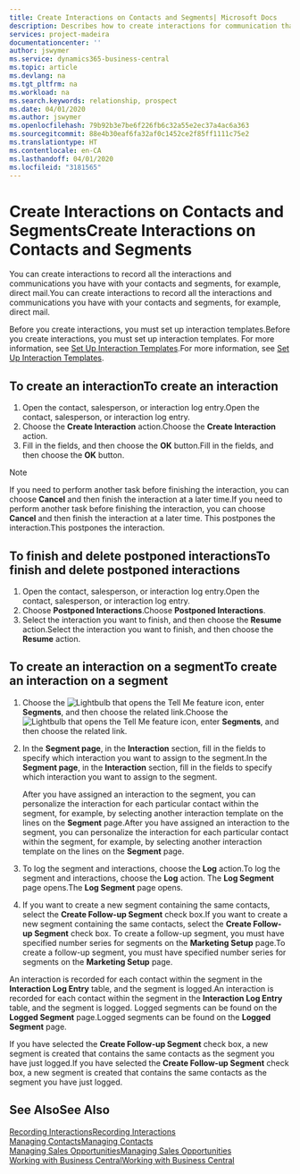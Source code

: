 ```yaml
---
title: Create Interactions on Contacts and Segments| Microsoft Docs
description: Describes how to create interactions for communication that you have with your contacts and segments in Business Central, for example, direct mail.
services: project-madeira
documentationcenter: ''
author: jswymer
ms.service: dynamics365-business-central
ms.topic: article
ms.devlang: na
ms.tgt_pltfrm: na
ms.workload: na
ms.search.keywords: relationship, prospect
ms.date: 04/01/2020
ms.author: jswymer
ms.openlocfilehash: 79b92b3e7be6f226fb6c32a55e2ec37a4ac6a363
ms.sourcegitcommit: 88e4b30eaf6fa32af0c1452ce2f85ff1111c75e2
ms.translationtype: HT
ms.contentlocale: en-CA
ms.lasthandoff: 04/01/2020
ms.locfileid: "3181565"
---
```

# <a name="create-interactions-on-contacts-and-segments"></a><span data-ttu-id="d036b-103">Create Interactions on Contacts and Segments</span><span class="sxs-lookup"><span data-stu-id="d036b-103">Create Interactions on Contacts and Segments</span></span>
<span data-ttu-id="d036b-104">You can create interactions to record all the interactions and communications you have with your contacts and segments, for example, direct mail.</span><span class="sxs-lookup"><span data-stu-id="d036b-104">You can create interactions to record all the interactions and communications you have with your contacts and segments, for example, direct mail.</span></span>

<span data-ttu-id="d036b-105">Before you create interactions, you must set up interaction templates.</span><span class="sxs-lookup"><span data-stu-id="d036b-105">Before you create interactions, you must set up interaction templates.</span></span> <span data-ttu-id="d036b-106">For more information, see  [Set Up Interaction Templates](marketing-interactions.md).</span><span class="sxs-lookup"><span data-stu-id="d036b-106">For more information, see  [Set Up Interaction Templates](marketing-interactions.md).</span></span>

## <a name="to-create-an-interaction"></a><span data-ttu-id="d036b-107">To create an interaction</span><span class="sxs-lookup"><span data-stu-id="d036b-107">To create an interaction</span></span>
1. <span data-ttu-id="d036b-108">Open the contact, salesperson, or interaction log entry.</span><span class="sxs-lookup"><span data-stu-id="d036b-108">Open the contact, salesperson, or interaction log entry.</span></span>
2. <span data-ttu-id="d036b-109">Choose the **Create Interaction** action.</span><span class="sxs-lookup"><span data-stu-id="d036b-109">Choose the **Create Interaction** action.</span></span>
3. <span data-ttu-id="d036b-110">Fill in the fields, and then choose the **OK** button.</span><span class="sxs-lookup"><span data-stu-id="d036b-110">Fill in the fields, and then choose the **OK** button.</span></span>

> [!NOTE]  
>   <span data-ttu-id="d036b-111">If you need to perform another task before finishing the interaction, you can choose **Cancel** and then finish the interaction at a later time.</span><span class="sxs-lookup"><span data-stu-id="d036b-111">If you need to perform another task before finishing the interaction, you can choose **Cancel** and then finish the interaction at a later time.</span></span> <span data-ttu-id="d036b-112">This postpones the interaction.</span><span class="sxs-lookup"><span data-stu-id="d036b-112">This postpones the interaction.</span></span>

## <a name="to-finish-and-delete-postponed-interactions"></a><span data-ttu-id="d036b-113">To finish and delete postponed interactions</span><span class="sxs-lookup"><span data-stu-id="d036b-113">To finish and delete postponed interactions</span></span>
1. <span data-ttu-id="d036b-114">Open the contact, salesperson, or interaction log entry.</span><span class="sxs-lookup"><span data-stu-id="d036b-114">Open the contact, salesperson, or interaction log entry.</span></span>
2. <span data-ttu-id="d036b-115">Choose **Postponed Interactions**.</span><span class="sxs-lookup"><span data-stu-id="d036b-115">Choose **Postponed Interactions**.</span></span>
3. <span data-ttu-id="d036b-116">Select the interaction you want to finish, and then choose the **Resume** action.</span><span class="sxs-lookup"><span data-stu-id="d036b-116">Select the interaction you want to finish, and then choose the **Resume** action.</span></span>

## <a name="to-create-an-interaction-on-a-segment"></a><span data-ttu-id="d036b-117">To create an interaction on a segment</span><span class="sxs-lookup"><span data-stu-id="d036b-117">To create an interaction on a segment</span></span>
1. <span data-ttu-id="d036b-118">Choose the ![Lightbulb that opens the Tell Me feature](media/ui-search/search_small.png "Tell me what you want to do") icon, enter **Segments**, and then choose the related link.</span><span class="sxs-lookup"><span data-stu-id="d036b-118">Choose the ![Lightbulb that opens the Tell Me feature](media/ui-search/search_small.png "Tell me what you want to do") icon, enter **Segments**, and then choose the related link.</span></span>
2. <span data-ttu-id="d036b-119">In the **Segment page**, in the **Interaction** section, fill in the fields to specify which interaction you want to assign to the segment.</span><span class="sxs-lookup"><span data-stu-id="d036b-119">In the **Segment page**, in the **Interaction** section, fill in the fields to specify which interaction you want to assign to the segment.</span></span>

    <span data-ttu-id="d036b-120">After you have assigned an interaction to the segment, you can personalize the interaction for each particular contact within the segment, for example, by selecting another interaction template on the lines on the **Segment** page.</span><span class="sxs-lookup"><span data-stu-id="d036b-120">After you have assigned an interaction to the segment, you can personalize the interaction for each particular contact within the segment, for example, by selecting another interaction template on the lines on the **Segment** page.</span></span>  
3. <span data-ttu-id="d036b-121">To log the segment and interactions, choose the **Log** action.</span><span class="sxs-lookup"><span data-stu-id="d036b-121">To log the segment and interactions, choose the **Log** action.</span></span> <span data-ttu-id="d036b-122">The **Log Segment** page opens.</span><span class="sxs-lookup"><span data-stu-id="d036b-122">The **Log Segment** page opens.</span></span>
4. <span data-ttu-id="d036b-123">If you want to create a new segment containing the same contacts, select the **Create Follow-up Segment** check box.</span><span class="sxs-lookup"><span data-stu-id="d036b-123">If you want to create a new segment containing the same contacts, select the **Create Follow-up Segment** check box.</span></span> <span data-ttu-id="d036b-124">To create a follow-up segment, you must have specified number series for segments on the **Marketing Setup** page.</span><span class="sxs-lookup"><span data-stu-id="d036b-124">To create a follow-up segment, you must have specified number series for segments on the **Marketing Setup** page.</span></span>

<span data-ttu-id="d036b-125">An interaction is recorded for each contact within the segment in the **Interaction Log Entry** table, and the segment is logged.</span><span class="sxs-lookup"><span data-stu-id="d036b-125">An interaction is recorded for each contact within the segment in the **Interaction Log Entry** table, and the segment is logged.</span></span> <span data-ttu-id="d036b-126">Logged segments can be found on the **Logged Segment** page.</span><span class="sxs-lookup"><span data-stu-id="d036b-126">Logged segments can be found on the **Logged Segment** page.</span></span>

<span data-ttu-id="d036b-127">If you have selected the **Create Follow-up Segment** check box, a new segment is created that contains the same contacts as the segment you have just logged.</span><span class="sxs-lookup"><span data-stu-id="d036b-127">If you have selected the **Create Follow-up Segment** check box, a new segment is created that contains the same contacts as the segment you have just logged.</span></span>

## <a name="see-also"></a><span data-ttu-id="d036b-128">See Also</span><span class="sxs-lookup"><span data-stu-id="d036b-128">See Also</span></span>
[<span data-ttu-id="d036b-129">Recording Interactions</span><span class="sxs-lookup"><span data-stu-id="d036b-129">Recording Interactions</span></span>](marketing-interactions.md)  
[<span data-ttu-id="d036b-130">Managing Contacts</span><span class="sxs-lookup"><span data-stu-id="d036b-130">Managing Contacts</span></span>](marketing-contacts.md)  
[<span data-ttu-id="d036b-131">Managing Sales Opportunities</span><span class="sxs-lookup"><span data-stu-id="d036b-131">Managing Sales Opportunities</span></span>](marketing-manage-sales-opportunities.md)  
[<span data-ttu-id="d036b-132">Working with Business Central</span><span class="sxs-lookup"><span data-stu-id="d036b-132">Working with Business Central</span></span>](ui-work-product.md)
